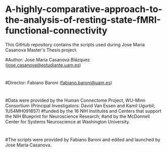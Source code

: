 # A-highly-comparative-approach-to-the-analysis-of-resting-state-fMRI-functional-connectivity
This GitHub repository contains the scripts used during Jose Maria Casanova Master's Thesis project.

#Author: Jose Maria Casanova Blázquez (jose.casanova@estudiante.uam.es)
#
#Director: Fabiano Baroni (fabiano.baroni@uam.es)
#
#Data were provided by the Human Connectome Project, WU-Minn Consortium (Principal Investigators: David Van Essen and Kamil Ugurbil; 1U54MH091657) 
#funded by the 16 NIH Institutes and Centers that support the NIH Blueprint for Neuroscience Research;
#and by the McDonnell Center for Systems Neuroscience at Washington University.
#
#The scripts were provided by Fabiano Baroni and edited and launched by Jose Maria Casanova.
